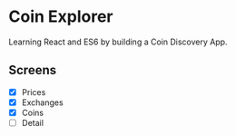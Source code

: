# Coin Explorer

Learning React and ES6 by building a Coin Discovery App.

## Screens

- [x] Prices
- [x] Exchanges
- [x] Coins
- [ ] Detail
